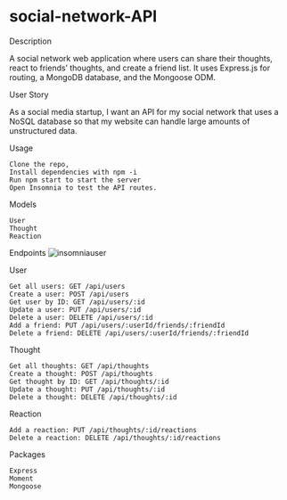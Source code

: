 # social-network-API

Description

A social network web application where users can share their thoughts, react to friends’ thoughts, and create a friend list. It uses Express.js for routing, a MongoDB database, and the Mongoose ODM.

User Story

As a social media startup, I want an API for my social network that uses a NoSQL database so that my website can handle large amounts of unstructured data.

Usage

    Clone the repo,
    Install dependencies with npm -i
    Run npm start to start the server 
    Open Insomnia to test the API routes.

Models

    User
    Thought
    Reaction 

Endpoints
![insomniauser](https://user-images.githubusercontent.com/79805880/147492467-1553e4b6-f6b9-48fe-bad1-2f93ce55de66.png)

User

    Get all users: GET /api/users
    Create a user: POST /api/users
    Get user by ID: GET /api/users/:id
    Update a user: PUT /api/users/:id
    Delete a user: DELETE /api/users/:id
    Add a friend: PUT /api/users/:userId/friends/:friendId
    Delete a friend: DELETE /api/users/:userId/friends/:friendId

Thought

    Get all thoughts: GET /api/thoughts
    Create a thought: POST /api/thoughts
    Get thought by ID: GET /api/thoughts/:id
    Update a thought: PUT /api/thoughts/:id
    Delete a thought: DELETE /api/thoughts/:id

Reaction

    Add a reaction: PUT /api/thoughts/:id/reactions
    Delete a reaction: DELETE /api/thoughts/:id/reactions

Packages

    Express
    Moment
    Mongoose
